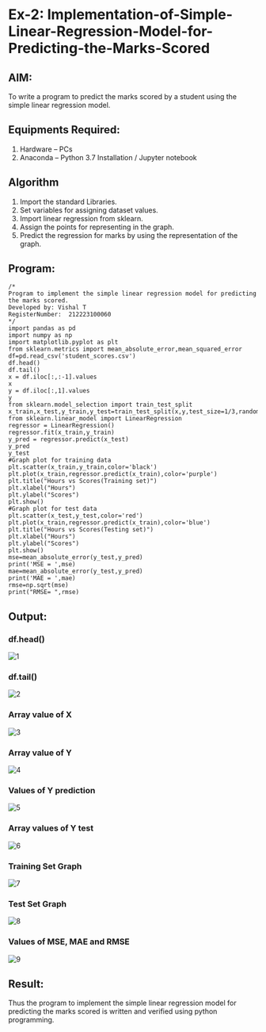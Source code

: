 # Ex-2: Implementation-of-Simple-Linear-Regression-Model-for-Predicting-the-Marks-Scored

## AIM:
To write a program to predict the marks scored by a student using the simple linear regression model.

## Equipments Required:
1. Hardware – PCs
2. Anaconda – Python 3.7 Installation / Jupyter notebook

## Algorithm
1. Import the standard Libraries.
2. Set variables for assigning dataset values.
3. Import linear regression from sklearn.
4. Assign the points for representing in the graph. 
5. Predict the regression for marks by using the representation of the graph.

## Program:
```
/*
Program to implement the simple linear regression model for predicting the marks scored.
Developed by: Vishal T
RegisterNumber:  212223100060
*/
import pandas as pd
import numpy as np
import matplotlib.pyplot as plt
from sklearn.metrics import mean_absolute_error,mean_squared_error
df=pd.read_csv('student_scores.csv')
df.head()
df.tail()
x = df.iloc[:,:-1].values
x
y = df.iloc[:,1].values
y
from sklearn.model_selection import train_test_split
x_train,x_test,y_train,y_test=train_test_split(x,y,test_size=1/3,random_state=0)
from sklearn.linear_model import LinearRegression
regressor = LinearRegression()
regressor.fit(x_train,y_train)
y_pred = regressor.predict(x_test)
y_pred
y_test
#Graph plot for training data
plt.scatter(x_train,y_train,color='black')
plt.plot(x_train,regressor.predict(x_train),color='purple')
plt.title("Hours vs Scores(Training set)")
plt.xlabel("Hours")
plt.ylabel("Scores")
plt.show()
#Graph plot for test data
plt.scatter(x_test,y_test,color='red')
plt.plot(x_train,regressor.predict(x_train),color='blue')
plt.title("Hours vs Scores(Testing set)")
plt.xlabel("Hours")
plt.ylabel("Scores")
plt.show()
mse=mean_absolute_error(y_test,y_pred)
print('MSE = ',mse)
mae=mean_absolute_error(y_test,y_pred)
print('MAE = ',mae)
rmse=np.sqrt(mse)
print("RMSE= ",rmse)
```


## Output:
### df.head()
![1](https://github.com/AkilaMohan/Implementation-of-Simple-Linear-Regression-Model-for-Predicting-the-Marks-Scored/assets/161364099/13452c11-647e-46cd-8bf8-3f489b96b4e8)

### df.tail()
![2](https://github.com/AkilaMohan/Implementation-of-Simple-Linear-Regression-Model-for-Predicting-the-Marks-Scored/assets/161364099/829f62cb-0555-4516-a2ac-88348705f38d)


### Array value of X

![3](https://github.com/AkilaMohan/Implementation-of-Simple-Linear-Regression-Model-for-Predicting-the-Marks-Scored/assets/161364099/458db6a1-e442-4a41-b0d3-9342fb1e03c9)

### Array value of Y
![4](https://github.com/AkilaMohan/Implementation-of-Simple-Linear-Regression-Model-for-Predicting-the-Marks-Scored/assets/161364099/86f44953-4cd8-489c-87ea-214bd4f03496)

### Values of Y prediction
![5](https://github.com/AkilaMohan/Implementation-of-Simple-Linear-Regression-Model-for-Predicting-the-Marks-Scored/assets/161364099/6950dda3-b8f3-4375-9895-59f10ce16d53)

### Array values of Y test
![6](https://github.com/AkilaMohan/Implementation-of-Simple-Linear-Regression-Model-for-Predicting-the-Marks-Scored/assets/161364099/5273962e-4a38-4cfd-a851-f0839281fa15)

### Training Set Graph
![7](https://github.com/AkilaMohan/Implementation-of-Simple-Linear-Regression-Model-for-Predicting-the-Marks-Scored/assets/161364099/92ac313d-865f-4421-a335-046e54f500f8)

### Test Set Graph
![8](https://github.com/AkilaMohan/Implementation-of-Simple-Linear-Regression-Model-for-Predicting-the-Marks-Scored/assets/161364099/6a6e1d8b-0b45-493b-8851-1c727c256a72)

### Values of MSE, MAE and RMSE
![9](https://github.com/AkilaMohan/Implementation-of-Simple-Linear-Regression-Model-for-Predicting-the-Marks-Scored/assets/161364099/ac6d488c-6e95-490d-bd69-950506990757)


## Result:
Thus the program to implement the simple linear regression model for predicting the marks scored is written and verified using python programming.
